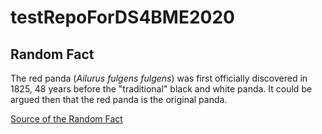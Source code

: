 # testRepoForDS4BME2020

## Random Fact

The red panda (*Ailurus fulgens fulgens*) was first officially discovered in 1825, 48 years before the "traditional" black and white panda. It could be argued then that the red panda is the original panda.

[Source of the Random Fact](https://www.livescience.com/57312-red-pandas.html#:~:text=According%20to%20the%20San%20Diego,the%20giant%20panda%20was%20cataloged.)
